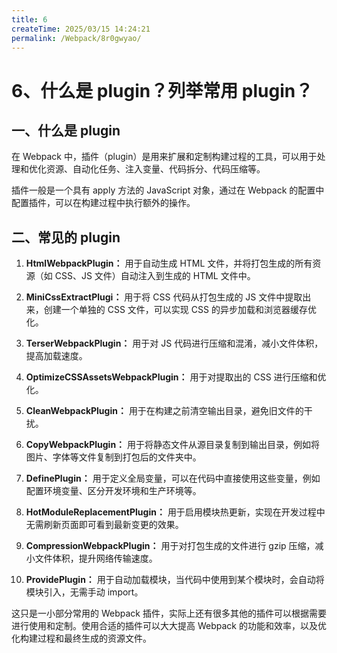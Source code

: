 ```yaml
---
title: 6
createTime: 2025/03/15 14:24:21
permalink: /Webpack/8r0gwyao/
---
```

# 6、什么是 plugin？列举常用 plugin？

## 一、什么是 plugin

在 Webpack 中，插件（plugin）是用来扩展和定制构建过程的工具，可以用于处理和优化资源、自动化任务、注入变量、代码拆分、代码压缩等。

插件一般是一个具有 apply 方法的 JavaScript 对象，通过在 Webpack 的配置中配置插件，可以在构建过程中执行额外的操作。

## 二、常见的 plugin

1. **HtmlWebpackPlugin：** 用于自动生成 HTML 文件，并将打包生成的所有资源（如 CSS、JS 文件）自动注入到生成的 HTML 文件中。

2. **MiniCssExtractPlugi：** 用于将 CSS 代码从打包生成的 JS 文件中提取出来，创建一个单独的 CSS 文件，可以实现 CSS 的异步加载和浏览器缓存优化。

3. **TerserWebpackPlugin：** 用于对 JS 代码进行压缩和混淆，减小文件体积，提高加载速度。

4. **OptimizeCSSAssetsWebpackPlugin：** 用于对提取出的 CSS 进行压缩和优化。

5. **CleanWebpackPlugin：** 用于在构建之前清空输出目录，避免旧文件的干扰。

6. **CopyWebpackPlugin：** 用于将静态文件从源目录复制到输出目录，例如将图片、字体等文件复制到打包后的文件夹中。

7. **DefinePlugin：** 用于定义全局变量，可以在代码中直接使用这些变量，例如配置环境变量、区分开发环境和生产环境等。

8. **HotModuleReplacementPlugin：** 用于启用模块热更新，实现在开发过程中无需刷新页面即可看到最新变更的效果。

9. **CompressionWebpackPlugin：** 用于对打包生成的文件进行 gzip 压缩，减小文件体积，提升网络传输速度。

10. **ProvidePlugin：** 用于自动加载模块，当代码中使用到某个模块时，会自动将模块引入，无需手动 import。

这只是一小部分常用的 Webpack 插件，实际上还有很多其他的插件可以根据需要进行使用和定制。使用合适的插件可以大大提高 Webpack 的功能和效率，以及优化构建过程和最终生成的资源文件。
